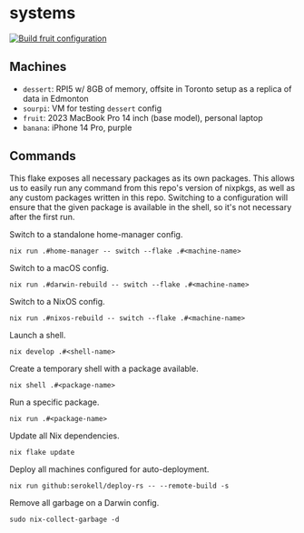 # systems

[![Build fruit configuration](https://github.com/rajanmaghera/systems/actions/workflows/build-system-fruit.yml/badge.svg?branch=main)](https://github.com/rajanmaghera/systems/actions/workflows/build-system-fruit.yml)

## Machines

- `dessert`: RPI5 w/ 8GB of memory, offsite in Toronto setup as a replica of data in Edmonton
- `sourpi`: VM for testing `dessert` config
- `fruit`: 2023 MacBook Pro 14 inch (base model), personal laptop
- `banana`: iPhone 14 Pro, purple

## Commands

This flake exposes all necessary packages as its own packages. This allows us to easily run any command from this repo's version of nixpkgs, as well as any custom packages written in this repo. Switching to a configuration will ensure that the given package is available in the shell, so it's not necessary after the first run.

Switch to a standalone home-manager config.

```
nix run .#home-manager -- switch --flake .#<machine-name>
```

Switch to a macOS config.

```
nix run .#darwin-rebuild -- switch --flake .#<machine-name>
```

Switch to a NixOS config.

```
nix run .#nixos-rebuild -- switch --flake .#<machine-name>
```

Launch a shell.

```
nix develop .#<shell-name>
```

Create a temporary shell with a package available.

```
nix shell .#<package-name>
```

Run a specific package.

```
nix run .#<package-name>
```

Update all Nix dependencies.

```
nix flake update
```

Deploy all machines configured for auto-deployment.

```
nix run github:serokell/deploy-rs -- --remote-build -s
```

Remove all garbage on a Darwin config.

```
sudo nix-collect-garbage -d
```

